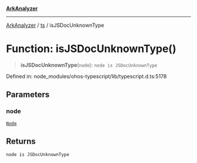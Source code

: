 [**ArkAnalyzer**](../../../../README.md)

***

[ArkAnalyzer](../../../../globals.md) / [ts](../README.md) / isJSDocUnknownType

# Function: isJSDocUnknownType()

> **isJSDocUnknownType**(`node`): `node is JSDocUnknownType`

Defined in: node\_modules/ohos-typescript/lib/typescript.d.ts:5178

## Parameters

### node

[`Node`](../interfaces/Node.md)

## Returns

`node is JSDocUnknownType`

